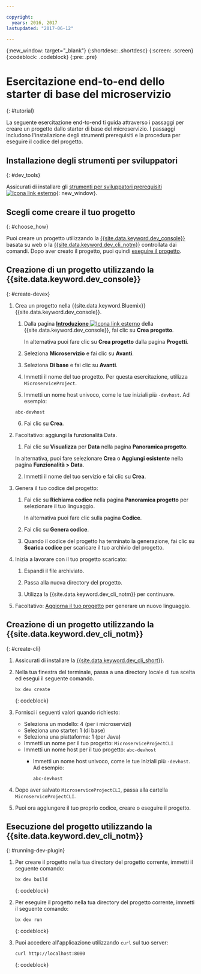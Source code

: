 ```yaml
---

copyright:
  years: 2016, 2017
lastupdated: "2017-06-12"

---
```

{:new_window: target="_blank"}
{:shortdesc: .shortdesc}
{:screen: .screen}
{:codeblock: .codeblock}
{:pre: .pre}

# Esercitazione end-to-end dello starter di base del microservizio
{: #tutorial}

La seguente esercitazione end-to-end ti guida attraverso i passaggi per creare un progetto dallo starter di base del microservizio. I passaggi includono l'installazione degli strumenti prerequisiti e la procedura per eseguire il codice del progetto. 


## Installazione degli strumenti per sviluppatori
{: #dev_tools}

Assicurati di installare gli [strumenti per sviluppatori prerequisiti ![Icona link esterno](../icons/launch-glyph.svg "Icona link esterno")](get_code.html#prereq-dev-tools "Icona link esterno"){: new_window}.


## Scegli come creare il tuo progetto
{: #choose_how}

Puoi creare un progetto utilizzando la [{{site.data.keyword.dev_console}}](#create-devex) basata su web o la [{{site.data.keyword.dev_cli_notm}}](#create-cli) controllata dai comandi. Dopo aver creato il progetto, puoi quindi [eseguire il progetto](#running-dev-plugin).


## Creazione di un progetto utilizzando la {{site.data.keyword.dev_console}}
{: #create-devex}

1. Crea un progetto nella {{site.data.keyword.Bluemix}} {{site.data.keyword.dev_console}}.

	1. Dalla pagina [**Introduzione** ![Icona link esterno](../icons/launch-glyph.svg "Icona link esterno")](https://console.ng.bluemix.net/developer/getting-started/ "Icona link esterno") della {{site.data.keyword.dev_console}}, fai clic su **Crea progetto**.

		In alternativa puoi fare clic su **Crea progetto** dalla pagina **Progetti**.

	2. Seleziona **Microservizio** e fai clic su **Avanti**.

	3. Seleziona **Di base** e fai clic su **Avanti**.

	4. Immetti il nome del tuo progetto. Per questa esercitazione, utilizza `MicroserviceProject`.   

	5. Immetti un nome host univoco, come le tue iniziali più `-devhost`. Ad
esempio:
	
	 ```
	 abc-devhost
	 ```
	   
	6. Fai clic su **Crea**.

2. Facoltativo: aggiungi la funzionalità Data.

	1. Fai clic su **Visualizza** per **Data** nella pagina **Panoramica progetto**.

      In alternativa, puoi fare selezionare **Crea** o **Aggiungi esistente** nella pagina **Funzionalità > Data**.

   2. Immetti il nome del tuo servizio e fai clic su **Crea**.

3. Genera il tuo codice del progetto:

	1. Fai clic su **Richiama codice** nella pagina **Panoramica progetto** per selezionare il tuo linguaggio.
   
		In alternativa puoi fare clic sulla pagina **Codice**.
      
	2. Fai clic su **Genera codice**.
   
	3. Quando il codice del progetto ha terminato la generazione, fai clic su **Scarica codice** per scaricare il tuo archivio del progetto.

4. Inizia a lavorare con il tuo progetto scaricato:

	1. Espandi il file archiviato.
	
	2. Passa alla nuova directory del progetto.
	
	3. Utilizza la {{site.data.keyword.dev_cli_notm}} per continuare.

5. Facoltativo: [Aggiorna il tuo progetto](project_overview_page.html#update_language) per generare un nuovo linguaggio.


## Creazione di un progetto utilizzando la {{site.data.keyword.dev_cli_notm}}
{: #create-cli}

1. Assicurati di installare la [{{site.data.keyword.dev_cli_short}}](dev_cli.html).

2. Nella tua finestra del terminale, passa a una directory locale di tua scelta ed esegui il seguente comando.
  
	```
	bx dev create
	```
	{: codeblock}

3. Fornisci i seguenti valori quando richiesto:

	* Seleziona un modello: 4 (per i microservizi)
	* Seleziona uno starter: 1 (di base)
	* Seleziona una piattaforma: 1 (per Java)
	* Immetti un nome per il tuo progetto: `MicroserviceProjectCLI`
	* Immetti un nome host per il tuo progetto: `abc-devhost`
	  * Immetti un nome host univoco, come le tue iniziali più `-devhost`. Ad
esempio:
	
	     ```
	     abc-devhost
	     ```

4. Dopo aver salvato `MicroserviceProjectCLI`, passa alla cartella `MicroserviceProjectCLI`.

5. Puoi ora aggiungere il tuo proprio codice, creare o eseguire il progetto. 
 
 
## Esecuzione del progetto utilizzando la {{site.data.keyword.dev_cli_notm}}
{: #running-dev-plugin}

1. Per creare il progetto nella tua directory del progetto corrente, immetti il seguente comando:

	```
	bx dev build
	```     
	{: codeblock}

2. Per eseguire il progetto nella tua directory del progetto corrente, immetti il seguente comando: 

	```
	bx dev run
	```
	{: codeblock}	

3. Puoi accedere all'applicazione utilizzando `curl` sul tuo server:

	```
	curl http://localhost:8080	
	```
	{: codeblock}
